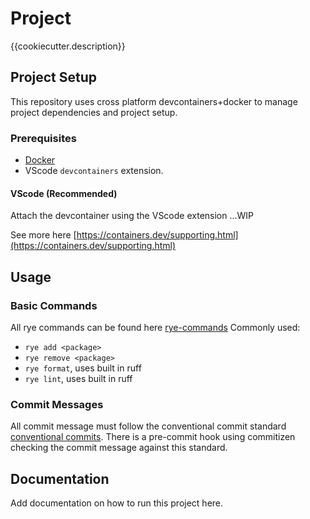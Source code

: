 # Project

{{cookiecutter.description}}

## Project Setup

This repository uses cross platform devcontainers+docker to manage project dependencies
and project setup.

### Prerequisites

- [Docker](https://docs.docker.com/engine/install/)
- VScode `devcontainers` extension.

#### VScode (Recommended)

Attach the devcontainer using the VScode extension ...WIP

See more here [https://containers.dev/supporting.html](https://containers.dev/supporting.html)

## Usage

### Basic Commands

All rye commands can be found here [rye-commands](https://rye-up.com/guide/commands/)
Commonly used:

- `rye add <package>`
- `rye remove <package>`
- `rye format`, uses built in ruff
- `rye lint`, uses built in ruff

### Commit Messages

All commit message must follow the conventional commit standard [conventional commits](https://www.conventionalcommits.org/en/v1.0.0/).
There is a pre-commit hook using commitizen checking the commit message against this standard.

## Documentation

Add documentation on how to run this project here.
